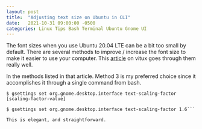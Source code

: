 ```yaml
---
layout: post
title:  "Adjusting text size on Ubuntu in CLI"
date:   2021-10-31 09:00:00 -0500
categories: Linux Tips Bash Terminal Ubuntu Gnome UI 
---
```


The font sizes when you use Ubuntu 20.04 LTE can be a bit too small by default. There are several methods to improve / increase the font size to make it easier to use your computer. This [article](https://vitux.com/how-to-change-text-size-in-ubuntu/) on vitux goes through them really well.

In the methods listed in that article. Method 3 is my preferred choice since it accomplishes it through a single command from bash.

```
$ gsettings set org.gnome.desktop.interface text-scaling-factor [scaling-factor-value]
```

```
$ gsettings set org.gnome.desktop.interface text-scaling-factor 1.6```

This is elegant, and straightforward.

